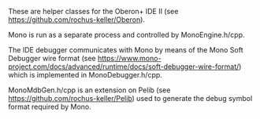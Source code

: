 These are helper classes for the Oberon+ IDE II (see https://github.com/rochus-keller/Oberon).

Mono is run as a separate process and controlled by MonoEngine.h/cpp.

The IDE debugger communicates with Mono by means of the Mono Soft Debugger wire format (see https://www.mono-project.com/docs/advanced/runtime/docs/soft-debugger-wire-format/) which is implemented in MonoDebugger.h/cpp.

MonoMdbGen.h/cpp is an extension on Pelib (see https://github.com/rochus-keller/Pelib) used to generate the debug symbol format required by Mono.
